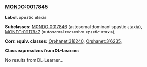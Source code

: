
### [MONDO:0017845](http://purl.obolibrary.org/obo/MONDO_0017845)
**Label:** spastic ataxia

**Subclasses:** [MONDO:0017846](http://purl.obolibrary.org/obo/MONDO_0017846) (autosomal dominant spastic ataxia), [MONDO:0017847](http://purl.obolibrary.org/obo/MONDO_0017847) (autosomal recessive spastic ataxia), 

**Corr. equiv. classes:** [Orphanet:316240](http://www.orpha.net/ORDO/Orphanet_316240), [Orphanet:316235](http://www.orpha.net/ORDO/Orphanet_316235), 

**Class expressions from DL-Learner:**

No results from DL-Learner...



